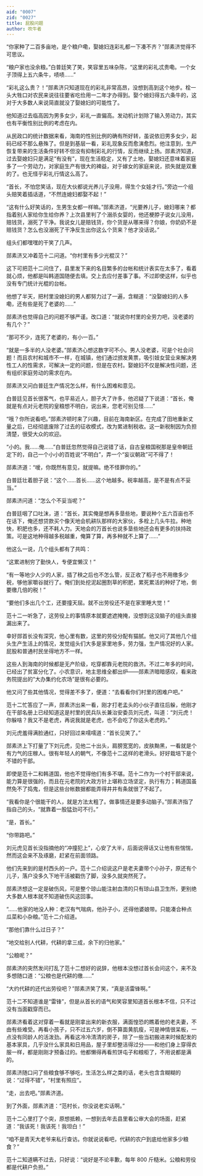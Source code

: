 ```yaml
---
aid: "0007"
zid: "0027"
title: 屁股问题
author: 吹牛者
---
```


“你家种了二百多亩地，是个粮户嘞，娶媳妇连彩礼都一下凑不齐？”郧素济觉得不可思议。

“粮户家也没余粮。”白普廷笑了笑，笑容里五味杂陈，“这里的彩礼忒贵嘞。一个女子顶得上五六条牛，啧啧……”

“彩礼这么贵？！”郧素济只知道现在的彩礼非常高昂，没想到高到这个地步。栓一头大牲口对农民来说往往要省吃俭用一二年才办得到。娶个媳妇得五六条牛的，这对于大多数人来说简直就没了娶媳妇的可能性了。

他知道过去临高因为男多女少，彩礼一直偏高。发动机计划除了输入劳动力，其实也有平衡性别比例的考虑在内。

从民政口的统计数据来看，海南的性别比例的确有所好转，虽说依旧男多女少，起码已经不那么悬殊了。但是到基层一看，彩礼现象反而愈演愈烈。他注意到，生产恢复带来的生活条件好转不但没有抑制彩礼的行情，反而继续上扬。郧素济知道，过去娶媳妇只是满足“有没有”，现在生活稳定，又有了土地，娶媳妇还意味着家庭多了一个劳动力，对家庭生产有很大的裨益，对于嫁女的家庭来说，损失就是双重的了。也无怪乎彩礼行情这么高了。

“首长，不怕您笑话，现在大伙都说光养儿子没用，得生个女娃才行。”旁边一个组头赔笑着插话道，“不然连媳妇都娶不起！”

“这有什么好笑话的，生男生女都一样嘛。”郧素济道，“光要养儿子，媳妇哪来？都指着别人家给你生给你养？上次县里判了个溺杀女婴的，他还梗脖子说女儿没用，赔钱货，溺死了干净。我说女儿是赔钱货，你个货是从哪来得？你娘，你奶奶不是赔钱货？怎么也没溺死了干净反生出你这么个货来？他才没话说。”

组头们都嘿嘿的干笑了几声。

郧素济又冲着范十二问道。“你村里有多少光棍汉？”

这下可把范十二问住了，县里发下来的名目繁多的台帐和统计表实在太多了，看着就心烦，他都是叫韩道国随便去填。交上去应付差事了事。不过即使这样，似乎也没有专门统计光棍的台帐。

他想了半天，把村里没媳妇的男人都努力过了一遍，含糊道：“没娶媳妇的人多嘞，还有些是死了老婆的……”

郧素济也觉得自己的问题不够严谨。改口道：“就说你村里的全劳力吧，没老婆的有几个？”

“那可不少，连死了老婆的，有小一百。”

“就是一多半的人没老婆。”郧素济心想这数字可不小。男人没老婆，可是个社会问题！而且农村和城市不一样，在城镇，他们通过颁发黄票，吸引妓女营业来解决男性工人的性需求，可解决一定的问题，但是在农村。娶媳妇不仅是解决性问题，还有组织家庭劳动的需求在内。

郧素济又问白普廷生产情况怎么样，有什么困难和意见。

白普廷见首长很客气，也平易近人，胆子大了许多，他迟疑了下说道：“首长，俺就是有点对元老院的皇粮想不明白，说出来，您老可别见怪……”

“哦？你所说看吧。”郧素济顿时来了兴趣，目前在海南新区。在完成了田地重新丈量之后，已经彻底废除了过去的征收模式，改为累进制税收。这一新税制因为负担清楚，很受大众的欢迎。

“小的。我……俺……”白普廷忽然觉得自己说错了话，自古皇粮国税那是皇帝朝廷定下的，自己一个小小的百姓说“不明白”，弄一个“妄议朝政”可不得了！

郧素济道：“嗳，你既然有意见，就提嘛。绝不怪罪你的。”

白普廷壮着胆子说：“这个……首长……这个地越多。税率越高，是不是有点不妥当。”

郧素济问道：“怎么个不妥当呢？”

白普廷咽了口吐沫，道：“首长，其实俺是想再多垦些地，要说种个五六百亩也不在话下，俺还想贷款买个像天地会机耕队那样的大家伙，多栓上几头牛拉。种地快，积肥也多，还不耗人力。天地会的万首长也说多垦些地还会有更多的扶持政策。可是这地种得越多税越重，俺算了算，再多种就不上算了……”

他这么一说，几个组头都有了共鸣：

“这累进制穷了勤快人，专便宜懒汉！”

“有一等地少人少的人家，插了秧之后也不怎么管，反正收了稻子也不用缴多少税，够他家嚼谷就行了。俺们到处挖泥起圈割草的积肥，累死累活的种好了地，倒要缴几倍的税！”

“要他们多出几个工，还要撞天屈。就不出劳役还不是在家里睡大觉！”

范十二一听急了，这劳役上的事情原本就要遮遮掩掩，没想到这没脑子的组头直接漏出来了。

幸好郧首长没有深究，他心里有数，这里的劳役分配有猫腻。他又问了其他几个组头生产生活上的情况，发觉组头们大多是家里地多，劳力强，生产情况好的人家。屁股和普通村民坐得地方不一样。

这些人到海南的时候都是无产阶级，吃穿都靠元老院的救济。不过二年多的时间，已经出了贫富分化了。小农意识，地主思维全都出炉――郧素济暗暗感叹，看来政务院提出的“大办集约化农场”是很有必要的。

他又问了些其他情况，觉得差不多了，便道：“去看看你们村里的困难户吧。”

范十二忙答应了一声，郧素济出来一看，刚才打老孟头的小伙子直往后躲，他刚才在干部名册上已经知道这是村里的民兵队长兼治安委员刘元虎，叫道：“刘元虎！你躲啥？我又不是老虎，再说我就是老虎，也不会吃了你这头老虎的。”

刘元虎羞得满脸通红，只好回过来嚅嚅道：“首长见笑了。”

郧素济上下打量了下刘元虎，见他二十出头，肩膀宽宽的，皮肤黝黑，一看就是个有力气的庄稼人。很有年轻人的朝气，不像范十二这样的老滑头。好好栽培下是个不错的干部。

即使是范十二和韩道国，他也不觉得他们有多不堪。范十二作为一个村干部来说，能力算是很强的，而且在元老院的大政方针上堪称立场坚定，执行有力；韩道国虽然免不了捣鬼，但是这些台帐数据都能弄得井井有条就很了不起了。

“我看你是个很能干的人，就是方法太粗了。做事情还是要多动脑子。”郧素济指了指自己的头，“就靠着一股猛劲可不行。”

“是，首长。”

“你带路吧。”

刘元虎见首长没指摘他的“冲撞犯上”，心安了大半，后面说得话又让他有些惴惴，然而这会来不及琢磨，赶紧在前面领路。

他们先来到的是村西头的一户。范十二介绍说这户是老夫妻带个小孙子，原还有个儿子，落户没多久下地干活被戳伤了脚，没多久就突然死了。

郧素济想这一定是破伤风，可是整个琼山能注射血清的只有琼山县卫生所，更别绝大多数人根本就不知道破伤风这回事。

“……他家的地没人种：老汉有气喘病，他孙子小，还得他婆娘带。只能凑合种点瓜菜和小杂粮。”范十二介绍道。

“那他们靠什么过日子？”

“地交给别人代耕，代耕的拿三成，余下的归他家。”

“公粮呢？”

郧素济的突然发问打乱了范十二想好的说辞，他根本没想过首长会问这个，来不及多想随口道：“公粮也是代耕的缴……”

“大约代耕的还代出劳役吧？”郧素济笑了笑，“真是活雷锋啊。”

范十二不知道谁是“雷锋”，但是从首长的语气和笑容里知道首长根本不信，只不过没有当面戳穿而已。

郧素济看着这对穿着一看就是刚拿出来的新衣服，满面惶恐的瞧着他的老夫妻，不由有些难受。再看小孩子，只不过五六岁，倒不算面黄肌瘦，可是神情很呆板，一点没有同龄人的活泼劲。再看这冷冷清清的房子，除了一些当初搬进来时候配发的基本家具，几乎没什么家具和日用品，屋子里却整洁得过分――和他们身上穿得衣服一样，都是刚刚才预备过的。他都懒得再看煎饼屯子和粮柜了，不用说都是满的。

郧素济随口问了些粮食够不够吃，生活怎么样之类的话，老头也含含糊糊的说：“过得不错”，“村里有照应”。

“走，出去吧。”郧素济道。

到了外面，郧素济道：“范村长，你没说老实话啊。”

范十二心里打了个突，原想抵赖，一想到去年去县里看公审大会的场面，赶紧道：“我该死！我该死！我坦白！”

“咱不是青天大老爷来私行查访。你就说说看吧，代耕的农户到底给他家多少粮食？”

范十二知道瞒不过去，只好说：“说好是不论丰歉，每年 800 斤糙米。公粮和劳役都是代耕户负担。”
